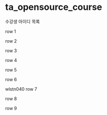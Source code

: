 # ta_opensource_course

수강생 아이디 목록

row 1

row 2

row 3

row 4

row 5

row 6

wlstn040
row 7

row 8

row 9
